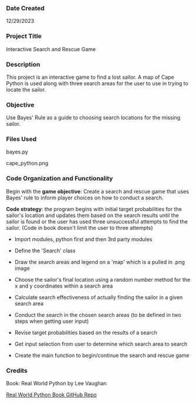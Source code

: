 ### Date Created

12/29/2023

### Project Title

Interactive Search and Rescue Game

### Description

This project is an interactive game to find a lost sailor. A map of Cape Python is used along with three search areas for the user to use in trying to locate the sailor. 

### Objective

Use Bayes' Rule as a guide to choosing search locations for the missing sailor.

### Files Used

bayes.py

cape_python.png

### Code Organization and Functionality

Begin with the **game objective**: Create a search and rescue game that uses Bayes' rule to inform player choices on how to conduct a search.

**Code strategy**: the program begins with initial target probabilities for the sailor's location and updates them based on the search results until the sailor is found or the user has used three unsuccessful attempts to find the sailor. (Code in book doesn't limit the user to three attempts)

- Import modules, python first and then 3rd party modules

- Define the 'Search' class

- Draw the search areas and legend on a 'map' which is a pulled in .png image

- Choose the sailor's final location using a random number method for the x and y coordinates within a search area

- Calculate search effectiveness of actually finding the sailor in a given search area

- Conduct the search in the chosen search areas (to be defined in two steps when getting user input)

- Revise target probabilities based on the results of a search

- Get input selection from user to determine which search area to search

- Create the main function to begin/continue the search and rescue game

### Credits

Book: Real World Python by Lee Vaughan

[Real World Python Book GitHub Repo](https://github.com/rlvaugh/Real_World_Python)
